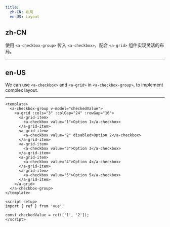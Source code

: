 ```yaml
title:
  zh-CN: 布局
  en-US: Layout
```

## zh-CN

使用 `<a-checkbox-group>` 传入 `<a-checkbox>`，配合 `<a-grid>` 组件实现灵活的布局。

---

## en-US

We can use `<a-checkbox>` and `<a-grid>` in `<a-checkbox-group>`, to implement complex layout.

---

```vue
<template>
  <a-checkbox-group v-model="checkedValue">
    <a-grid :cols="3" :colGap="24" :rowGap="16">
      <a-grid-item>
        <a-checkbox value="1">Option 1</a-checkbox>
      </a-grid-item>
      <a-grid-item>
        <a-checkbox value="2" disabled>Option 2</a-checkbox>
      </a-grid-item>
      <a-grid-item>
        <a-checkbox value="3">Option 3</a-checkbox>
      </a-grid-item>
      <a-grid-item>
        <a-checkbox value="4">Option 4</a-checkbox>
      </a-grid-item>
      <a-grid-item>
        <a-checkbox value="5">Option 5</a-checkbox>
      </a-grid-item>
    </a-grid>
  </a-checkbox-group>
</template>

<script setup>
import { ref } from 'vue';

const checkedValue = ref(['1', '2']);
</script>
```

